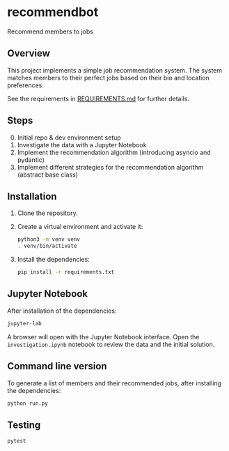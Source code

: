 # recommendbot

Recommend members to jobs

## Overview

This project implements a simple job recommendation system. The system matches members to their perfect jobs based on their bio and location preferences.

See the requirements in [REQUIREMENTS.md](REQUIREMENTS.md) for further details.

## Steps

0. Initial repo & dev environment setup
1. Investigate the data with a Jupyter Notebook
2. Implement the recommendation algorithm (introducing asyncio and pydantic)
3. Implement different strategies for the recommendation algorithm (abstract base class)

## Installation

1. Clone the repository.
2. Create a virtual environment and activate it:

    ```sh
    python3 -m venv venv
    . venv/bin/activate
    ```

3. Install the dependencies:

    ```sh
    pip install -r requirements.txt
    ```

## Jupyter Notebook

After installation of the dependencies:

```sh  
jupyter-lab
```

A browser will open with the Jupyter Notebook interface. Open the `investigation.ipynb` notebook to review the data and the initial solution.

## Command line version

To generate a list of members and their recommended jobs, after installing the dependencies: 

```sh
python run.py
```

## Testing

```sh
pytest
```
